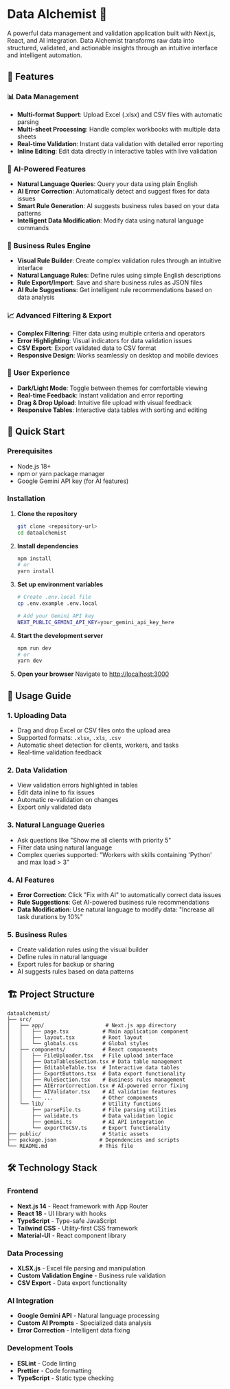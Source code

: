 # Data Alchemist 🧪

A powerful data management and validation application built with Next.js, React, and AI integration. Data Alchemist transforms raw data into structured, validated, and actionable insights through an intuitive interface and intelligent automation.

## 🌟 Features

### 📊 **Data Management**

- **Multi-format Support**: Upload Excel (.xlsx) and CSV files with automatic parsing
- **Multi-sheet Processing**: Handle complex workbooks with multiple data sheets
- **Real-time Validation**: Instant data validation with detailed error reporting
- **Inline Editing**: Edit data directly in interactive tables with live validation

### 🤖 **AI-Powered Features**

- **Natural Language Queries**: Query your data using plain English
- **AI Error Correction**: Automatically detect and suggest fixes for data issues
- **Smart Rule Generation**: AI suggests business rules based on your data patterns
- **Intelligent Data Modification**: Modify data using natural language commands

### 🔧 **Business Rules Engine**

- **Visual Rule Builder**: Create complex validation rules through an intuitive interface
- **Natural Language Rules**: Define rules using simple English descriptions
- **Rule Export/Import**: Save and share business rules as JSON files
- **AI Rule Suggestions**: Get intelligent rule recommendations based on data analysis

### 📈 **Advanced Filtering & Export**

- **Complex Filtering**: Filter data using multiple criteria and operators
- **Error Highlighting**: Visual indicators for data validation issues
- **CSV Export**: Export validated data to CSV format
- **Responsive Design**: Works seamlessly on desktop and mobile devices

### 🎨 **User Experience**

- **Dark/Light Mode**: Toggle between themes for comfortable viewing
- **Real-time Feedback**: Instant validation and error reporting
- **Drag & Drop Upload**: Intuitive file upload with visual feedback
- **Responsive Tables**: Interactive data tables with sorting and editing

## 🚀 Quick Start

### Prerequisites

- Node.js 18+
- npm or yarn package manager
- Google Gemini API key (for AI features)

### Installation

1. **Clone the repository**

   ```bash
   git clone <repository-url>
   cd dataalchemist
   ```

2. **Install dependencies**

   ```bash
   npm install
   # or
   yarn install
   ```

3. **Set up environment variables**

   ```bash
   # Create .env.local file
   cp .env.example .env.local

   # Add your Gemini API key
   NEXT_PUBLIC_GEMINI_API_KEY=your_gemini_api_key_here
   ```

4. **Start the development server**

   ```bash
   npm run dev
   # or
   yarn dev
   ```

5. **Open your browser**
   Navigate to [http://localhost:3000](http://localhost:3000)

## 📖 Usage Guide

### 1. **Uploading Data**

- Drag and drop Excel or CSV files onto the upload area
- Supported formats: `.xlsx`, `.xls`, `.csv`
- Automatic sheet detection for clients, workers, and tasks
- Real-time validation feedback

### 2. **Data Validation**

- View validation errors highlighted in tables
- Edit data inline to fix issues
- Automatic re-validation on changes
- Export only validated data

### 3. **Natural Language Queries**

- Ask questions like "Show me all clients with priority 5"
- Filter data using natural language
- Complex queries supported: "Workers with skills containing 'Python' and max load > 3"

### 4. **AI Features**

- **Error Correction**: Click "Fix with AI" to automatically correct data issues
- **Rule Suggestions**: Get AI-powered business rule recommendations
- **Data Modification**: Use natural language to modify data: "Increase all task durations by 10%"

### 5. **Business Rules**

- Create validation rules using the visual builder
- Define rules in natural language
- Export rules for backup or sharing
- AI suggests rules based on data patterns

## 🏗️ Project Structure

```
dataalchemist/
├── src/
│   ├── app/                    # Next.js app directory
│   │   ├── page.tsx           # Main application component
│   │   ├── layout.tsx         # Root layout
│   │   └── globals.css        # Global styles
│   ├── components/            # React components
│   │   ├── FileUploader.tsx   # File upload interface
│   │   ├── DataTablesSection.tsx # Data table management
│   │   ├── EditableTable.tsx  # Interactive data tables
│   │   ├── ExportButtons.tsx  # Data export functionality
│   │   ├── RuleSection.tsx    # Business rules management
│   │   ├── AIErrorCorrection.tsx # AI-powered error fixing
│   │   ├── AIValidator.tsx    # AI validation features
│   │   └── ...                # Other components
│   └── lib/                   # Utility functions
│       ├── parseFile.ts       # File parsing utilities
│       ├── validate.ts        # Data validation logic
│       ├── gemini.ts          # AI API integration
│       └── exportToCSV.ts     # Export functionality
├── public/                    # Static assets
├── package.json              # Dependencies and scripts
└── README.md                 # This file
```

## 🛠️ Technology Stack

### **Frontend**

- **Next.js 14** - React framework with App Router
- **React 18** - UI library with hooks
- **TypeScript** - Type-safe JavaScript
- **Tailwind CSS** - Utility-first CSS framework
- **Material-UI** - React component library

### **Data Processing**

- **XLSX.js** - Excel file parsing and manipulation
- **Custom Validation Engine** - Business rule validation
- **CSV Export** - Data export functionality

### **AI Integration**

- **Google Gemini API** - Natural language processing
- **Custom AI Prompts** - Specialized data analysis
- **Error Correction** - Intelligent data fixing

### **Development Tools**

- **ESLint** - Code linting
- **Prettier** - Code formatting
- **TypeScript** - Static type checking
